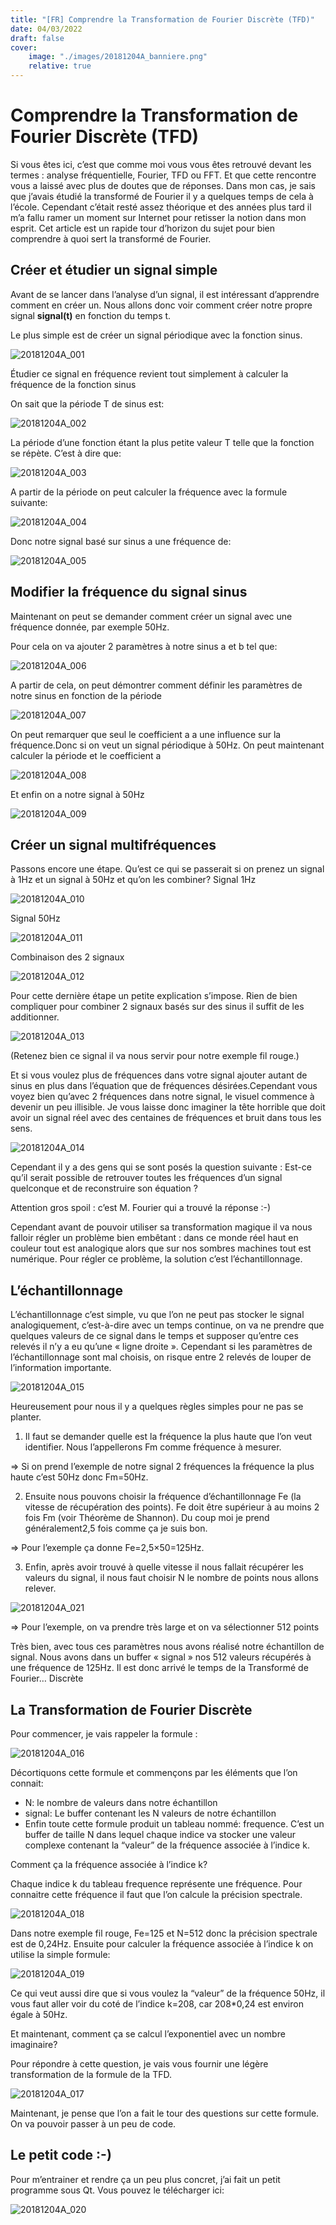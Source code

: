 ```yaml
---
title: "[FR] Comprendre la Transformation de Fourier Discrète (TFD)"
date: 04/03/2022
draft: false
cover:
    image: "./images/20181204A_banniere.png"
    relative: true
---
```


# Comprendre la Transformation de Fourier Discrète (TFD)

Si vous êtes ici, c’est que comme moi vous vous êtes retrouvé devant les termes : analyse fréquentielle, Fourier, TFD ou FFT. Et que cette rencontre vous a laissé avec plus de doutes que de réponses. Dans mon cas, je sais que j’avais étudié la transformé de Fourier il y a quelques temps de cela à l’école. Cependant c’était resté assez théorique et des années plus tard il m’a fallu ramer un moment sur Internet pour retisser la notion dans mon esprit. Cet article est un rapide tour d’horizon du sujet pour bien comprendre à quoi sert la transformé de Fourier.

## Créer et étudier un signal simple

Avant de se lancer dans l’analyse d’un signal, il est intéressant d’apprendre comment en créer un. Nous allons donc voir comment créer notre propre signal **signal(t)** en fonction du temps t.

Le plus simple est de créer un signal périodique avec la fonction sinus.

![20181204A_001](./images/20181204A_001.png "20181204A_001")

Étudier ce signal en fréquence revient tout simplement à calculer la fréquence de la fonction sinus

On sait que la période T de sinus est:

![20181204A_002](./images/20181204A_002.png "20181204A_002")

La période d’une fonction étant la plus petite valeur T telle que la fonction se répète. C’est à dire que:

![20181204A_003](./images/20181204A_003.png "20181204A_003")

A partir de la période on peut calculer la fréquence avec la formule suivante:

![20181204A_004](./images/20181204A_004.png "20181204A_004")

Donc notre signal basé sur sinus a une fréquence de:

![20181204A_005](./images/20181204A_005.png "20181204A_005")

## Modifier la fréquence du signal sinus

Maintenant on peut se demander comment créer un signal avec une fréquence donnée, par exemple 50Hz.

Pour cela on va ajouter 2 paramètres à notre sinus a et b tel que:

![20181204A_006](./images/20181204A_006.png "20181204A_006")

A partir de cela, on peut démontrer comment définir les paramètres de notre sinus en fonction de la période

![20181204A_007](./images/20181204A_007.png "20181204A_007")

On peut remarquer que seul le coefficient a a une influence sur la fréquence.Donc si on veut un signal périodique à 50Hz. On peut maintenant calculer la période et le coefficient a

![20181204A_008](./images/20181204A_008.png "20181204A_008")

Et enfin on a notre signal à 50Hz

![20181204A_009](./images/20181204A_009.png "20181204A_009")

## Créer un signal multifréquences

Passons encore une étape.
Qu’est ce qui se passerait si on prenez un signal à 1Hz et un signal à 50Hz et qu’on les combiner?
Signal 1Hz

![20181204A_010](./images/20181204A_010.png "20181204A_010")

Signal 50Hz

![20181204A_011](./images/20181204A_011.png "20181204A_011")

Combinaison des 2 signaux

![20181204A_012](./images/20181204A_012.png "20181204A_012")

Pour cette dernière étape un petite explication s’impose. Rien de bien compliquer pour combiner 2 signaux basés sur des sinus il suffit de les additionner.

![20181204A_013](./images/20181204A_013.png "20181204A_013")

(Retenez bien ce signal il va nous servir pour notre exemple fil rouge.)

Et si vous voulez plus de fréquences dans votre signal ajouter autant de sinus en plus dans l’équation que de fréquences désirées.Cependant vous voyez bien
qu’avec 2 fréquences dans notre signal, le visuel commence à devenir un peu illisible. Je vous laisse donc imaginer la tête horrible que doit avoir un signal réel avec
des centaines de fréquences et bruit dans tous les sens.

![20181204A_014](./images/20181204A_014.png "20181204A_014")

Cependant il y a des gens qui se sont posés la question suivante : Est-ce qu’il serait possible de retrouver toutes les fréquences d’un signal quelconque et de
reconstruire son équation ?

Attention gros spoil : c’est M. Fourier qui a trouvé la réponse :-)

Cependant avant de pouvoir utiliser sa transformation magique il va nous falloir régler un problème bien embêtant : dans ce monde réel haut en couleur tout est analogique alors que sur nos sombres machines tout est numérique. Pour régler ce problème, la solution c’est l’échantillonnage.

## L’échantillonnage

L’échantillonnage c’est simple, vu que l’on ne peut pas stocker le signal analogiquement, c’est-à-dire avec un temps continue, on va ne prendre que quelques valeurs de ce signal dans le temps et supposer qu’entre ces relevés il n’y a eu qu’une « ligne droite ». Cependant si les paramètres de l’échantillonnage sont mal choisis, on risque entre 2 relevés de louper de l’information importante.

![20181204A_015](./images/20181204A_015.jpg "20181204A_015")

Heureusement pour nous il y a quelques règles simples pour ne pas se planter.

1. Il faut se demander quelle est la fréquence la plus haute que l’on veut identifier. Nous l’appellerons Fm comme fréquence à mesurer.

=> Si on prend l’exemple de notre signal 2 fréquences la fréquence la plus haute c’est 50Hz donc Fm=50Hz.

2. Ensuite nous pouvons choisir la fréquence d’échantillonnage Fe (la vitesse de récupération des points). Fe doit être supérieur à au moins 2 fois Fm (voir
Théorème de Shannon). Du coup moi je prend généralement2,5 fois comme ça je suis bon.

=> Pour l’exemple ça donne Fe=2,5×50=125Hz.

3. Enfin, après avoir trouvé à quelle vitesse il nous fallait récupérer les valeurs du signal, il nous faut choisir N le nombre de points nous allons relever.

![20181204A_021](./images/20181204A_021.png "20181204A_021")

=> Pour l’exemple, on va prendre très large et on va sélectionner 512 points

Très bien, avec tous ces paramètres nous avons réalisé notre échantillon de signal. Nous avons dans un buffer « signal » nos 512 valeurs récupérés à une fréquence de 125Hz. Il est donc arrivé le temps de la Transformé de Fourier… Discrète

## La Transformation de Fourier Discrète

Pour commencer, je vais rappeler la formule :

![20181204A_016](./images/20181204A_016.png "20181204A_016")

Décortiquons cette formule et commençons par les éléments que l’on connait:

- N: le nombre de valeurs dans notre échantillon
- signal: Le buffer contenant les N valeurs de notre échantillon
- Enfin toute cette formule produit un tableau nommé: frequence. C’est un buffer de taille N dans lequel chaque indice va stocker une valeur complexe contenant la “valeur” de la fréquence associée à l’indice k.

Comment ça la fréquence associée à l’indice k?

Chaque indice k du tableau frequence représente une fréquence. Pour connaitre cette fréquence il faut que l’on calcule la précision spectrale.

![20181204A_018](./images/20181204A_018.png "20181204A_018")

Dans notre exemple fil rouge, Fe=125 et N=512 donc la précision spectrale est de 0,24Hz. Ensuite pour calculer la fréquence associée à l’indice k on utilise la simple formule:

![20181204A_019](./images/20181204A_019.png "20181204A_019")

Ce qui veut aussi dire que si vous voulez la “valeur” de la fréquence 50Hz, il vous faut aller voir du coté de l’indice k=208, car 208*0,24 est environ égale à 50Hz.

Et maintenant, comment ça se calcul l’exponentiel avec un nombre imaginaire?

Pour répondre à cette question, je vais vous fournir une légère transformation de la formule de la TFD.

![20181204A_017](./images/20181204A_017.png "20181204A_017")

Maintenant, je pense que l’on a fait le tour des questions sur cette formule. On va pouvoir passer à un peu de code.

## Le petit code :-)

Pour m’entrainer et rendre ça un peu plus concret, j’ai fait un petit programme sous Qt. Vous pouvez le télécharger ici:

![20181204A_020](./images/20181204A_020.png "20181204A_020")

